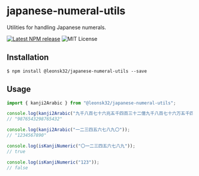 # japanese-numeral-utils

Utilities for handling Japanese numerals.

[![Latest NPM release](https://img.shields.io/npm/v/@leonsk32/japanese-numeral-utils.svg)](https://www.npmjs.com/package/@leonsk32/japanese-numeral-utils)
![MIT License](https://img.shields.io/npm/l/@leonsk32/japanese-numeral-utils.svg)

## Installation

```shell
$ npm install @leonsk32/japanese-numeral-utils --save
```

## Usage

```javascript
import { kanji2Arabic } from "@leonsk32/japanese-numeral-utils";

console.log(kanji2Arabic("九千八百七十六兆五千四百三十二億九千八百七十六万五千四百三十二"));
// "9876543298765432"

console.log(kanji2Arabic("一二三四五六七八九〇"));
// "1234567890"

console.log(isKanjiNumeric("〇一二三四五六七八九"));
// true

console.log(isKanjiNumeric("123"));
// false
```
